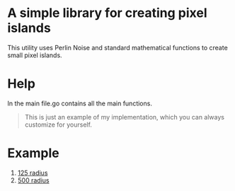 # A simple library for creating pixel islands
This utility uses Perlin Noise and standard mathematical functions to create small pixel islands.

# Help
In the main file.go contains all the main functions.

> This is just an example of my implementation, which you can always customize for yourself.

# Example
1. [125 radius](myIsland125r.png)
2. [500 radius](myIsland500r.png)

